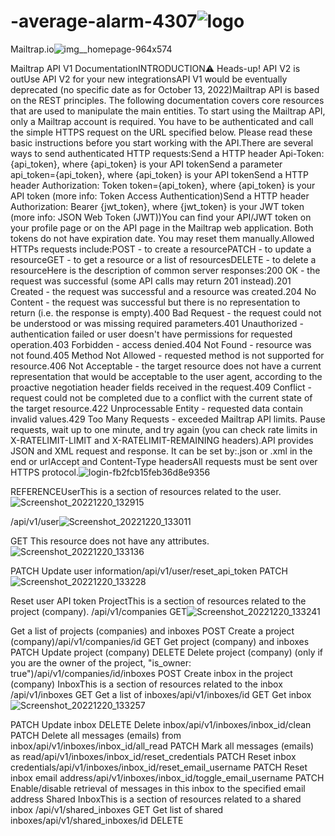 # -average-alarm-4307![logo](https://user-images.githubusercontent.com/82109628/208609308-a7f0e4a3-4450-48bf-a094-427f818b1482.png)

Mailtrap.io![img__homepage-964x574](https://user-images.githubusercontent.com/82109628/208608940-e2f0b84e-0996-41d1-866b-20e44a597903.png)

Mailtrap API V1 DocumentationINTRODUCTION⚠ Heads-up! API V2 is outUse API V2 for your new integrationsAPI V1 would be eventually deprecated (no specific date as for October 13, 2022)Mailtrap API is based on the REST principles. The following documentation covers core resources that are used to manipulate the main entities. To start using the Mailtrap API, only a Mailtrap account is required. You have to be authenticated and call the simple HTTPS request on the URL specified below. Please read these basic instructions before you start working with the API.There are several ways to send authenticated HTTP requests:Send a HTTP header Api-Token: {api_token}, where {api_token} is your API tokenSend a parameter api_token={api_token}, where {api_token} is your API tokenSend a HTTP header Authorization: Token token={api_token}, where {api_token} is your API token (more info: Token Access Authentication)Send a HTTP header Authorization: Bearer {jwt_token}, where {jwt_token} is your JWT token (more info: JSON Web Token (JWT))You can find your API/JWT token on your profile page or on the API page in the Mailtrap web application. Both tokens do not have expiration date. You may reset them manually.Allowed HTTPs requests include:POST - to create a resourcePATCH - to update a resourceGET - to get a resource or a list of resourcesDELETE - to delete a resourceHere is the description of common server responses:200 OK - the request was successful (some API calls may return 201 instead).201 Created - the request was successful and a resource was created.204 No Content - the request was successful but there is no representation to return (i.e. the response is empty).400 Bad Request - the request could not be understood or was missing required parameters.401 Unauthorized - authentication failed or user doesn't have permissions for requested operation.403 Forbidden - access denied.404 Not Found - resource was not found.405 Method Not Allowed - requested method is not supported for resource.406 Not Acceptable - the target resource does not have a current representation that would be acceptable to the user agent, according to the proactive negotiation header fields received in the request.409 Conflict - request could not be completed due to a conflict with the current state of the target resource.422 Unprocessable Entity - requested data contain invalid values.429 Too Many Requests - exceeded Mailtrap API limits. Pause requests, wait up to one minute, and try again (you can check rate limits in X-RATELIMIT-LIMIT and X-RATELIMIT-REMAINING headers).API provides JSON and XML request and response. It can be set by:.json or .xml in the end or urlAccept and Content-Type headersAll requests must be sent over HTTPS protocol.![login-fb2fcb15feb36d8e9356](https://user-images.githubusercontent.com/82109628/208609149-5a1707dc-634a-401d-b885-f62b948294df.svg)

REFERENCEUserThis is a section of resources related to the user.![Screenshot_20221220_132915](https://user-images.githubusercontent.com/82109628/208614121-1e1da992-eea7-428e-93d4-9e41d9e46e29.png)

/api/v1/user![Screenshot_20221220_133011](https://user-images.githubusercontent.com/82109628/208614283-c885bc3a-fd85-4ede-9f1d-4969b23548de.png)

GET
This resource does not have any attributes.![Screenshot_20221220_133136](https://user-images.githubusercontent.com/82109628/208614785-52e4eba6-e6ad-4dcc-a2d2-76006c971c66.png)

PATCH
Update user information/api/v1/user/reset_api_token
PATCH![Screenshot_20221220_133228](https://user-images.githubusercontent.com/82109628/208614805-2ed3e020-ce18-47c7-a056-49d884d1c433.png)

Reset user API token
ProjectThis is a section of resources related to the project (company).
/api/v1/companies
GET![Screenshot_20221220_133241](https://user-images.githubusercontent.com/82109628/208614833-73c4493d-0a58-47c4-b955-7e53e0f39add.png)

Get a list of projects (companies) and inboxes
POST
Create a project (company)/api/v1/companies/id
GET
Get project (company) and inboxes
PATCH
Update project (company)
DELETE
Delete project (company) (only if you are the owner of the project, "is_owner: true")/api/v1/companies/id/inboxes
POST
Create inbox in the project (company)
InboxThis is a section of resources related to the inbox
/api/v1/inboxes
GET
Get a list of inboxes/api/v1/inboxes/id
GET
Get inbox![Screenshot_20221220_133257](https://user-images.githubusercontent.com/82109628/208614863-e18ab1bc-110a-4f18-8bb7-bf1eea7c9270.png)

PATCH
Update inbox
DELETE
Delete inbox/api/v1/inboxes/inbox_id/clean
PATCH
Delete all messages (emails) from inbox/api/v1/inboxes/inbox_id/all_read
PATCH
Mark all messages (emails) as read/api/v1/inboxes/inbox_id/reset_credentials
PATCH
Reset inbox credentials/api/v1/inboxes/inbox_id/reset_email_username
PATCH
Reset inbox email address/api/v1/inboxes/inbox_id/toggle_email_username
PATCH
Enable/disable retrieval of messages in this inbox to the specified email address
Shared InboxThis is a section of resources related to a shared inbox
/api/v1/shared_inboxes
GET
Get list of shared inboxes/api/v1/shared_inboxes/id
DELETE
